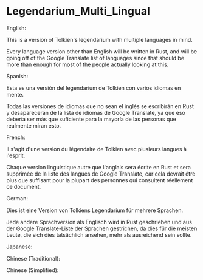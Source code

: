 # Legendarium_Multi_Lingual
English:

This is a version of Tolkien's legendarium with multiple languages in mind.

Every language version other than English will be written in Rust, and will be going off of the Google Translate list of languages since that should be more than enough for most of the people actually looking at this.

Spanish:

Esta es una versión del legendarium de Tolkien con varios idiomas en mente.

Todas las versiones de idiomas que no sean el inglés se escribirán en Rust y desaparecerán de la lista de idiomas de Google Translate, ya que eso debería ser más que suficiente para la mayoría de las personas que realmente miran esto.

French:

Il s'agit d'une version du légendaire de Tolkien avec plusieurs langues à l'esprit.

Chaque version linguistique autre que l'anglais sera écrite en Rust et sera supprimée de la liste des langues de Google Translate, car cela devrait être plus que suffisant pour la plupart des personnes qui consultent réellement ce document.

German:

Dies ist eine Version von Tolkiens Legendarium für mehrere Sprachen.

Jede andere Sprachversion als Englisch wird in Rust geschrieben und aus der Google Translate-Liste der Sprachen gestrichen, da dies für die meisten Leute, die sich dies tatsächlich ansehen, mehr als ausreichend sein sollte.

Japanese:

Chinese (Traditional):

Chinese (Simplified):
